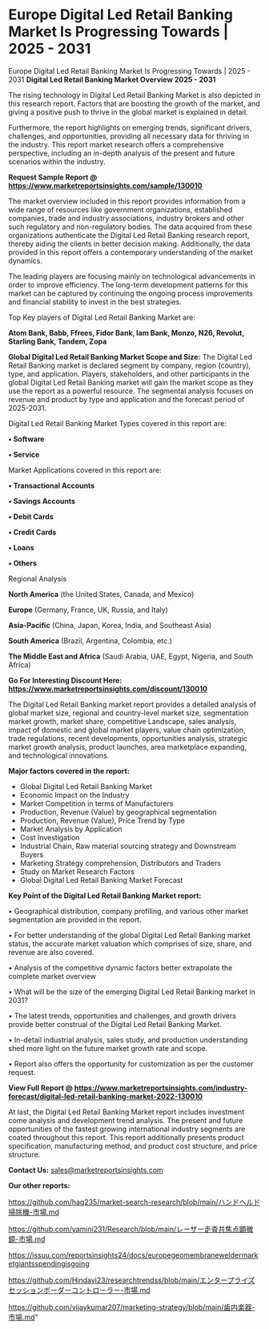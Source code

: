 # Europe Digital Led Retail Banking Market Is Progressing Towards | 2025 - 2031
Europe Digital Led Retail Banking Market Is Progressing Towards | 2025 - 2031
<Strong> Digital Led Retail Banking Market Overview 2025 - 2031</strong>

The rising technology in Digital Led Retail Banking Market is also depicted in this research report. Factors that are boosting the growth of the market, and giving a positive push to thrive in the global market is explained in detail.

Furthermore, the report highlights on emerging trends, significant drivers, challenges, and opportunities, providing all necessary data for thriving in the industry. This report market research offers a comprehensive perspective, including an in-depth analysis of the present and future scenarios within the industry.

<strong>Request Sample Report @ <a href=https://www.marketreportsinsights.com/sample/130010>https://www.marketreportsinsights.com/sample/130010</a></strong>

The market overview included in this report provides information from a wide range of resources like government organizations, established companies, trade and industry associations, industry brokers and other such regulatory and non-regulatory bodies. The data acquired from these organizations authenticate the Digital Led Retail Banking research report, thereby aiding the clients in better decision making. Additionally, the data provided in this report offers a contemporary understanding of the market dynamics.

The leading players are focusing mainly on technological advancements in order to improve efficiency. The long-term development patterns for this market can be captured by continuing the ongoing process improvements and financial stability to invest in the best strategies.

Top Key players of Digital Led Retail Banking Market are:

<strong>Atom Bank, Babb, Ffrees, Fidor Bank, Iam Bank, Monzo, N26, Revolut, Starling Bank, Tandem, Zopa</strong>

<strong><b>Global Digital Led Retail Banking Market Scope and Size:</b></strong>
The Digital Led Retail Banking market is declared segment by company, region (country), type, and application. Players, stakeholders, and other participants in the global Digital Led Retail Banking market will gain the market scope as they use the report as a powerful resource. The segmental analysis focuses on revenue and product by type and application and the forecast period of 2025-2031.

Digital Led Retail Banking Market Types covered in this report are:

<strong>• Software

• Service</strong>

Market Applications covered in this report are:

<strong>• Transactional Accounts

• Savings Accounts

• Debit Cards

• Credit Cards

• Loans

• Others</strong> 

Regional Analysis

<strong>North America</strong> (the United States, Canada, and Mexico)

<strong>Europe</strong> (Germany, France, UK, Russia, and Italy)

<strong>Asia-Pacific</strong> (China, Japan, Korea, India, and Southeast Asia)

<strong>South America</strong> (Brazil, Argentina, Colombia, etc.)

<strong>The Middle East and Africa</strong> (Saudi Arabia, UAE, Egypt, Nigeria, and South Africa)

<strong>Go For Interesting Discount Here: <a href=https://www.marketreportsinsights.com/discount/130010>https://www.marketreportsinsights.com/discount/130010</a></strong>

The Digital Led Retail Banking market report provides a detailed analysis of global market size, regional and country-level market size, segmentation market growth, market share, competitive Landscape, sales analysis, impact of domestic and global market players, value chain optimization, trade regulations, recent developments, opportunities analysis, strategic market growth analysis, product launches, area marketplace expanding, and technological innovations.

<strong><b>Major factors covered in the report:</b></strong>
<ul>
  <li>Global Digital Led Retail Banking Market </li>
  <li>Economic Impact on the Industry</li>
  <li>Market Competition in terms of Manufacturers</li>
  <li>Production, Revenue (Value) by geographical segmentation</li>
  <li>Production, Revenue (Value), Price Trend by Type</li>
  <li>Market Analysis by Application</li>
  <li>Cost Investigation</li>
  <li>Industrial Chain, Raw material sourcing strategy and Downstream Buyers</li>
  <li>Marketing Strategy comprehension, Distributors and Traders</li>
  <li>Study on Market Research Factors</li>
  <li>Global Digital Led Retail Banking Market Forecast</li>
</ul>

<strong><b>Key Point of the Digital Led Retail Banking Market report:</b></strong>

• Geographical distribution, company profiling, and various other market segmentation are provided in the report.

• For better understanding of the global Digital Led Retail Banking market status, the accurate market valuation which comprises of size, share, and revenue are also covered.

• Analysis of the competitive dynamic factors better extrapolate the complete market overview

• What will be the size of the emerging Digital Led Retail Banking market in 2031?

• The latest trends, opportunities and challenges, and growth drivers provide better construal of the Digital Led Retail Banking Market.

• In-detail industrial analysis, sales study, and production understanding shed more light on the future market growth rate and scope.

• Report also offers the opportunity for customization as per the customer request.

<strong><b>View Full Report @ <a href=https://www.marketreportsinsights.com/industry-forecast/digital-led-retail-banking-market-2022-130010>https://www.marketreportsinsights.com/industry-forecast/digital-led-retail-banking-market-2022-130010</a></b></strong>


At last, the Digital Led Retail Banking Market report includes investment come analysis and development trend analysis. The present and future opportunities of the fastest growing international industry segments are coated throughout this report. This report additionally presents product specification, manufacturing method, and product cost structure, and price structure.

<strong>Contact Us:</strong>
sales@marketreportsinsights.com

<strong>Our other reports:</strong>

<a href=https://github.com/haq235/market-search-research/blob/main/ハンドヘルド掃除機-市場.md>https://github.com/haq235/market-search-research/blob/main/ハンドヘルド掃除機-市場.md</a>

<a href=https://github.com/yamini231/Research/blob/main/レーザー走査共焦点顕微鏡-市場.md>https://github.com/yamini231/Research/blob/main/レーザー走査共焦点顕微鏡-市場.md</a>

<a href=https://issuu.com/reportsinsights24/docs/europegeomembraneweldermarketgiantsspendingisgoing>https://issuu.com/reportsinsights24/docs/europegeomembraneweldermarketgiantsspendingisgoing</a>

<a href=https://github.com/Hindavi23/researchtrendss/blob/main/エンタープライズセッションボーダーコントローラー-市場.md>https://github.com/Hindavi23/researchtrendss/blob/main/エンタープライズセッションボーダーコントローラー-市場.md</a>

<a href=https://github.com/vijaykumar207/marketing-strategy/blob/main/歯内楽器-市場.md>https://github.com/vijaykumar207/marketing-strategy/blob/main/歯内楽器-市場.md</a>"
